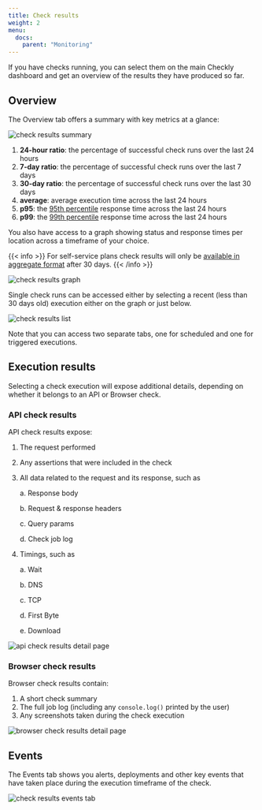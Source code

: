 ```yaml
---
title: Check results
weight: 2
menu:
  docs:
    parent: "Monitoring"
---
```


If you have checks running, you can select them on the main Checkly dashboard and get an overview of the results they have produced so far. 

## Overview

The Overview tab offers a summary with key metrics at a glance:

![check results summary](/images/docs/monitoring/check-results-summary.png)

1. **24-hour ratio**: the percentage of successful check runs over the last 24 hours
2. **7-day ratio**: the percentage of successful check runs over the last 7 days
3. **30-day ratio**: the percentage of successful check runs over the last 30 days
4. **average**: average execution time across the last 24 hours
5. **p95**: the [95th percentile](https://www.manageengine.com/network-monitoring/faq/95th-percentile-calculation.html) response time across the last 24 hours
6. **p99**: the [99th percentile](https://en.wikipedia.org/wiki/Percentile) response time across the last 24 hours

You also have access to a graph showing status and response times per location across a timeframe of your choice. 

{{< info >}}
For self-service plans check results will only be [available in aggregate format](/docs/monitoring/how-we-store-data) after 30 days.
{{< /info >}}

![check results graph](/images/docs/monitoring/check-results-graph.png)

Single check runs can be accessed either by selecting a recent (less than 30 days old) execution either on the graph or just below.

![check results list](/images/docs/monitoring/check-results-results.png)

Note that you can access two separate tabs, one for scheduled and one for triggered executions.

## Execution results

Selecting a check execution will expose additional details, depending on whether it belongs to an API or Browser check.

### API check results

API check results expose:

1. The request performed
2. Any assertions that were included in the check
3. All data related to the request and its response, such as

    a. Response body

    b. Request & response headers
    
    c. Query params
    
    d. Check job log

4. Timings, such as

    a. Wait

    b. DNS

    c. TCP

    d. First Byte

    e. Download

![api check results detail page](/images/docs/monitoring/check-results-api.png)

### Browser check results

Browser check results contain:

1. A short check summary
2. The full job log (including any `console.log()` printed by the user)
3. Any screenshots taken during the check execution

![browser check results detail page](/images/docs/monitoring/check-results-browser.png)

## Events

The Events tab shows you alerts, deployments and other key events that have taken place during the execution timeframe of the check.

![check results events tab](/images/docs/monitoring/check-results-events.png)